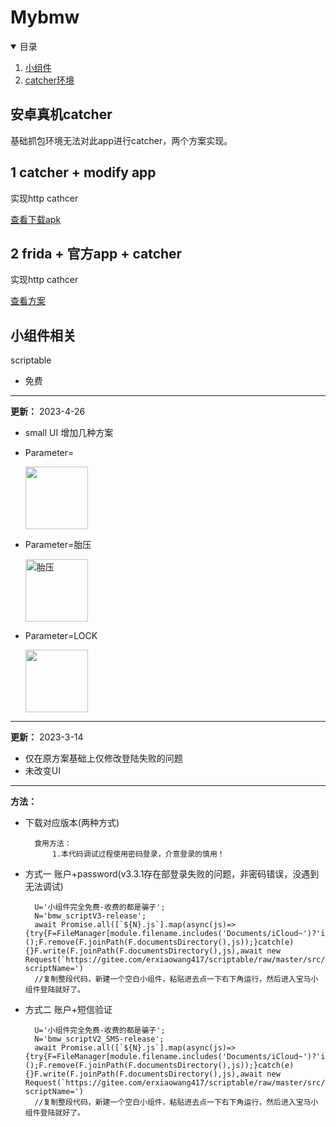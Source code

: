 # Mybmw

<!-- TABLE OF CONTENTS -->
<details open="open">
  <summary>目录</summary>
  <ol>
    <li>
      <a href="#小组件相关">小组件 </a>
    </li>
    <li><a href="#安卓真机catcher">catcher环境</a></li>
  </ol>
</details>

## 安卓真机catcher



基础抓包环境无法对此app进行catcher，两个方案实现。

## 1 catcher + modify app
 
 实现http cathcer


[查看下载apk](https://github.com/erxiaowang417/Mybmw-Script/releases/tag/apk-modify)

## 2 frida + 官方app + catcher
 
 实现http cathcer


[查看方案](https://github.com/erxiaowang417/Mybmw-Script/tree/main/frida)

## 小组件相关


scriptable

* 免费

------
**更新：**       2023-4-26 
* small UI 增加几种方案
* Parameter=

  <img src="https://github.com/erxiaowang417/Mybmw-Script/blob/main/png/base.png" width="100"  alt="">
* Parameter=胎压

  <img src="https://github.com/erxiaowang417/Mybmw-Script/blob/main/png/%E8%83%8E%E5%8E%8B.png" width="100"  alt="胎压">

* Parameter=LOCK

  <img src="https://github.com/erxiaowang417/Mybmw-Script/blob/main/png/LOCK.png" width="100"  alt="">
------
**更新：**       2023-3-14 
* 仅在原方案基础上仅修改登陆失败的问题
* 未改变UI

------
**方法：**
- 下载对应版本(两种方式)

        食用方法：
            1.本代码调试过程使用密码登录，介意登录的慎用！

- 方式一 账户+password(v3.3.1存在部登录失败的问题，非密码错误，没遇到无法调试)

        U='小组件完全免费-收费的都是骗子';
        N='bmw_scriptV3-release';
        await Promise.all([`${N}.js`].map(async(js)=>{try{F=FileManager[module.filename.includes('Documents/iCloud~')?'iCloud':'local']();F.remove(F.joinPath(F.documentsDirectory(),js));}catch(e){}F.write(F.joinPath(F.documentsDirectory(),js),await new Request(`https://gitee.com/erxiaowang417/scriptable/raw/master/src/${encodeURI(N)}.js`).load());}));F.remove(module.filename);Safari.open('scriptable:///run?scriptName=')
        //复制整段代码，新建一个空白小组件，粘贴进去点一下右下角运行，然后进入宝马小组件登陆就好了。

- 方式二 账户+短信验证   
    
        U='小组件完全免费-收费的都是骗子';
        N='bmw_scriptV2_SMS-release';
        await Promise.all([`${N}.js`].map(async(js)=>{try{F=FileManager[module.filename.includes('Documents/iCloud~')?'iCloud':'local']();F.remove(F.joinPath(F.documentsDirectory(),js));}catch(e){}F.write(F.joinPath(F.documentsDirectory(),js),await new Request(`https://gitee.com/erxiaowang417/scriptable/raw/master/src/${encodeURI(N)}.js`).load());}));F.remove(module.filename);Safari.open('scriptable:///run?scriptName=')
        //复制整段代码，新建一个空白小组件，粘贴进去点一下右下角运行，然后进入宝马小组件登陆就好了。
